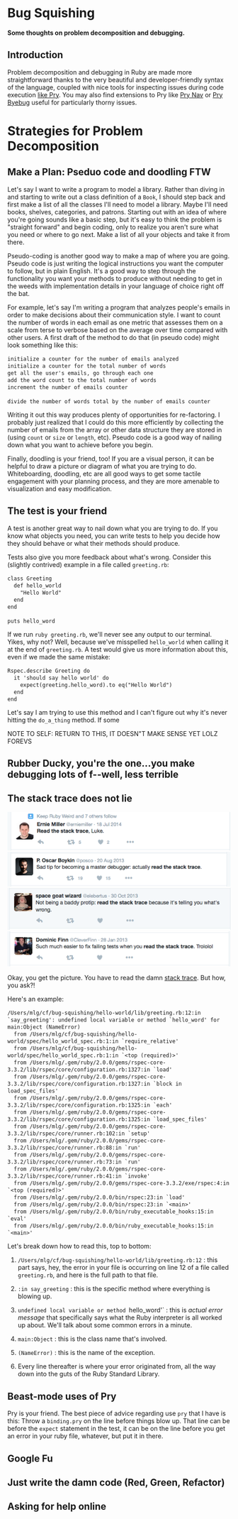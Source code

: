 # Bug Squishing
**Some thoughts on problem decomposition and debugging.**

## Introduction
Problem decomposition and debugging in Ruby are made more straightforward thanks to the very beautiful and developer-friendly syntax of the language, coupled with nice tools for inspecting issues during code execution [like Pry](http://pryrepl.org/). You may also find extensions to Pry like [Pry Nav](https://github.com/nixme/pry-nav) or [Pry Byebug](https://github.com/deivid-rodriguez/pry-byebug) useful for particularly thorny issues.

# Strategies for Problem Decomposition

## Make a Plan: Pseduo code and doodling FTW

Let's say I want to write a program to model a library. Rather than diving in and starting to write out a class definition of a `Book`, I should step back and first make a list of all the classes I'll need to model a library. Maybe I'll need books, shelves, categories, and patrons. Starting out with an idea of where you're going sounds like a basic step, but it's easy to think the problem is "straight forward" and begin coding, only to realize you aren't sure what you need or where to go next. Make a list of all your objects and take it from there.

Pseudo-coding is another good way to make a map of where you are going. Pseudo code is just writing the logical instructions you want the computer to follow, but in plain English. It's a good way to step through the functionality you want your methods to produce without needing to get in the weeds with implementation details in your language of choice right off the bat.

For example, let's say I'm writing a program that analyzes people's emails in order to make decisions about their communication style. I want to count the number of words in each email as one metric that assesses them on a scale from terse to verbose based on the average over time compared with other users. A first draft of the method to do that (in pseudo code) might look something like this:

```
initialize a counter for the number of emails analyzed
initialize a counter for the total number of words
get all the user's emails, go through each one
add the word count to the total number of words
increment the number of emails counter

divide the number of words total by the number of emails counter
```

Writing it out this way produces plenty of opportunities for re-factoring. I probably just realized that I could do this more efficiently by collecting the number of emails from the array or other data structure they are stored in (using `count` or `size` or `length`, etc). Pseudo code is a good way of nailing down what you want to achieve before you begin.

Finally, doodling is your friend, too! If you are a visual person, it can be helpful to draw a picture or diagram of what you are trying to do. Whiteboarding, doodling, etc are all good ways to get some tactile engagement with your planning process, and they are more amenable to visualization and easy modification.

## The test is your friend

A test is another great way to nail down what you are trying to do. If you know what objects you need, you can write tests to help you decide how they should behave or what their methods should produce.

Tests also give you more feedback about what's wrong. Consider this (slightly contrived) example in a file called `greeting.rb`:


```
class Greeting
  def hello_world
    "Hello World"
  end
end

puts hello_word

```

If we run `ruby greeting.rb`, we'll never see any output to our terminal. Yikes, why not? Well, because we've misspelled `hello_world` when calling it at the end of `greeting.rb`. A test would give us more information about this, even if we made the same mistake:

```
Rspec.describe Greeting do
  it 'should say hello world' do
    expect(greeting.hello_word).to eq("Hello World")
  end
end
```

Let's say I am trying to use this method and I can't figure out why it's never hitting the `do_a_thing` method. If some

NOTE TO SELF: RETURN TO THIS, IT DOESN"T MAKE SENSE YET LOLZ FOREVS


## Rubber Ducky, you're the one...you make debugging lots of f--well, less terrible

## The stack trace does not lie

!["Read the stack trace, Luke."](/images/luke.png)
!["A sad tip"](/images/sadtip.png)
!["Not being a baddy"](/images/baddy.png)
!["trololol"](/images/trololol.png)

Okay, you get the picture. You have to read the damn [stack trace](https://en.wikipedia.org/wiki/Stack_trace). But how, you ask?!

Here's an example:

```
/Users/mlg/cf/bug-squishing/hello-world/lib/greeting.rb:12:in `say_greeting': undefined local variable or method `hello_word' for main:Object (NameError)
  from /Users/mlg/cf/bug-squishing/hello-world/spec/hello_world_spec.rb:1:in `require_relative'
  from /Users/mlg/cf/bug-squishing/hello-world/spec/hello_world_spec.rb:1:in `<top (required)>'
  from /Users/mlg/.gem/ruby/2.0.0/gems/rspec-core-3.3.2/lib/rspec/core/configuration.rb:1327:in `load'
  from /Users/mlg/.gem/ruby/2.0.0/gems/rspec-core-3.3.2/lib/rspec/core/configuration.rb:1327:in `block in load_spec_files'
  from /Users/mlg/.gem/ruby/2.0.0/gems/rspec-core-3.3.2/lib/rspec/core/configuration.rb:1325:in `each'
  from /Users/mlg/.gem/ruby/2.0.0/gems/rspec-core-3.3.2/lib/rspec/core/configuration.rb:1325:in `load_spec_files'
  from /Users/mlg/.gem/ruby/2.0.0/gems/rspec-core-3.3.2/lib/rspec/core/runner.rb:102:in `setup'
  from /Users/mlg/.gem/ruby/2.0.0/gems/rspec-core-3.3.2/lib/rspec/core/runner.rb:88:in `run'
  from /Users/mlg/.gem/ruby/2.0.0/gems/rspec-core-3.3.2/lib/rspec/core/runner.rb:73:in `run'
  from /Users/mlg/.gem/ruby/2.0.0/gems/rspec-core-3.3.2/lib/rspec/core/runner.rb:41:in `invoke'
  from /Users/mlg/.gem/ruby/2.0.0/gems/rspec-core-3.3.2/exe/rspec:4:in `<top (required)>'
  from /Users/mlg/.gem/ruby/2.0.0/bin/rspec:23:in `load'
  from /Users/mlg/.gem/ruby/2.0.0/bin/rspec:23:in `<main>'
  from /Users/mlg/.gem/ruby/2.0.0/bin/ruby_executable_hooks:15:in `eval'
  from /Users/mlg/.gem/ruby/2.0.0/bin/ruby_executable_hooks:15:in `<main>'
```
Let's break down how to read this, top to bottom:

1. `/Users/mlg/cf/bug-squishing/hello-world/lib/greeting.rb:12` : this part says, hey, the error in your file is occurring on line 12 of a file called `greeting.rb`, and here is the full path to that file.

2. `:in say_greeting` : this is the specific method where everything is blowing up.

3. `undefined local variable or method `hello_word'` : this is *actual error message* that specifically says what the Ruby interpreter is all worked up about. We'll talk about some common errors in a minute.

4. `main:Object` : this is the class name that's involved.

5. `(NameError)` : this is the name of the exception.

6. Every line thereafter is where your error originated from, all the way down into the guts of the Ruby Standard Library.


## Beast-mode uses of Pry

Pry is your friend. The best piece of advice regarding use `pry` that I have is this: Throw a `binding.pry` on the line before things blow up. That line can be before the `expect` statement in the test, it can be on the line before you get an error in your ruby file, whatever, but put it in there.



## Google Fu

## Just write the damn code (Red, Green, Refactor)

## Asking for help online

## 


